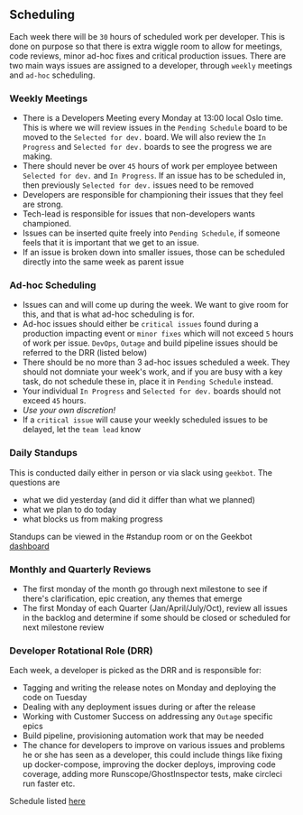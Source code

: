 ## Scheduling

Each week there will be `30` hours of scheduled work per developer.  This is done on purpose so that there is extra wiggle room to allow for meetings, code reviews, minor ad-hoc fixes and critical production issues.  There are two main ways issues are assigned to a developer, through `weekly` meetings and `ad-hoc` scheduling.

### Weekly Meetings

* There is a Developers Meeting every Monday at 13:00 local Oslo time.  This is where we will review issues in the `Pending Schedule` board to be moved to the `Selected for dev.` board.  We will also review the `In Progress` and `Selected for dev.` boards to see the progress we are making.
* There should never be over `45` hours of work per employee between `Selected for dev.` and `In Progress`.  If an issue has to be scheduled in, then previously `Selected for dev.` issues need to be removed
* Developers are responsible for championing their issues that they feel are strong.
* Tech-lead is responsible for issues that non-developers wants championed.
* Issues can be inserted quite freely into `Pending Schedule`, if someone feels that it is important that we get to an issue.
* If an issue is broken down into smaller issues, those can be scheduled directly into the same week as parent issue

### Ad-hoc Scheduling

* Issues can and will come up during the week.  We want to give room for this, and that is what ad-hoc scheduling is for.
* Ad-hoc issues should either be `critical issues` found during a production impacting event or `minor fixes` which will not exceed `5` hours of work per issue.  `DevOps`, `Outage` and build pipeline issues should be referred to the DRR (listed below)
* There should be no more than 3 ad-hoc issues scheduled a week.  They should not domniate your week's work, and if you are busy with a key task, do not schedule these in, place it in `Pending Schedule` instead.
* Your individual `In Progress` and `Selected for dev.` boards should not exceed `45` hours.
* _Use your own discretion!_
* If a `critical issue` will cause your weekly scheduled issues to be delayed, let the `team lead` know

### Daily Standups

This is conducted daily either in person or via slack using `geekbot`.  The questions are

* what we did yesterday (and did it differ than what we planned)
* what we plan to do today
* what blocks us from making progress

Standups can be viewed in the #standup room or on the Geekbot [dashboard](https://geekbot.io/dashboard/login/usr_591a1bbe104d47.81828829)

### Monthly and Quarterly Reviews

* The first monday of the month go through next milestone to see if there's clarification, epic creation, any themes that emerge
* The first Monday of each Quarter (Jan/April/July/Oct), review all issues in the backlog and determine if some should be closed or scheduled for next milestone review

### Developer Rotational Role (DRR)

Each week, a developer is picked as the DRR and is responsible for:

* Tagging and writing the release notes on Monday and deploying the code on Tuesday
* Dealing with any deployment issues during or after the release
* Working with Customer Success on addressing any `Outage` specific epics
* Build pipeline, provisioning automation work that may be needed
* The chance for developers to improve on various issues and problems he or she has seen as a developer, this could include things like fixing up docker-compose, improving the docker deploys, improving code coverage, adding more Runscope/GhostInspector tests, make circleci run faster etc.

Schedule listed [here](https://docs.google.com/spreadsheets/d/12d391UI6M_XgzUhdzK1K4F-ESwMZb2LfN3-FWBIA0lI/edit#gid=0)
